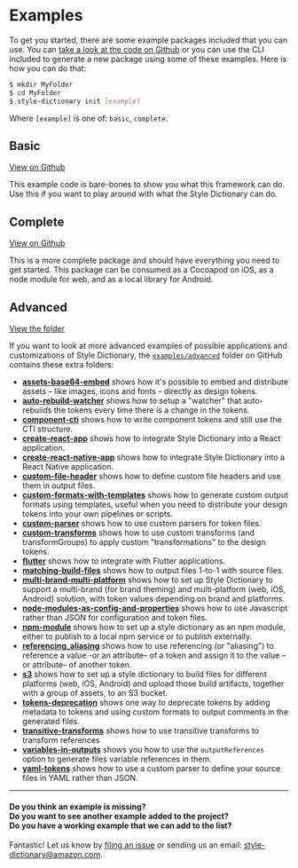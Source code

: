 # Examples

To get you started, there are some example packages included that you can use. You can [take a look at the code on Github](https://github.com/amzn/style-dictionary/tree/main/examples/) or you can use the CLI included to generate a new package using some of these examples. Here is how you can do that:

```bash
$ mkdir MyFolder
$ cd MyFolder
$ style-dictionary init [example]
```

Where `[example]` is one of: `basic`, `complete`.

## Basic

[View on Github](https://github.com/amzn/style-dictionary/tree/main/examples/basic)

This example code is bare-bones to show you what this framework can do. Use this if you want to play around with what the Style Dictionary can do.

## Complete

[View on Github](https://github.com/amzn/style-dictionary/tree/main/examples/complete)

This is a more complete package and should have everything you need to get started. This package can be consumed as a Cocoapod on iOS, as a node module for web, and as a local library for Android.

## Advanced

[View the folder](https://github.com/amzn/style-dictionary/tree/main/examples/advanced)

If you want to look at more advanced examples of possible applications and customizations of Style Dictionary, the [`examples/advanced`](https://github.com/amzn/style-dictionary/tree/main/examples/advanced/) folder on GitHub contains these extra folders:

- [**assets-base64-embed**](https://github.com/amzn/style-dictionary/tree/main/examples/advanced/assets-base64-embed) shows how it's possible to embed and distribute assets – like images, icons and fonts – directly as design tokens.
- [**auto-rebuild-watcher**](https://github.com/amzn/style-dictionary/tree/main/examples/advanced/auto-rebuild-watcher) shows how to setup a "watcher" that auto-rebuilds the tokens every time there is a change in the tokens.
- [**component-cti**](https://github.com/amzn/style-dictionary/tree/main/examples/advanced/component-cti) shows how to write component tokens and still use the CTI structure.
- [**create-react-app**](https://github.com/amzn/style-dictionary/tree/main/examples/advanced/create-react-app) shows how to integrate Style Dictionary into a React application.
- [**create-react-native-app**](https://github.com/amzn/style-dictionary/tree/main/examples/advanced/create-react-native-app) shows how to integrate Style Dictionary into a React Native application.
- [**custom-file-header**](https://github.com/amzn/style-dictionary/tree/main/examples/advanced/custom-file-header) shows how to define custom file headers and use them in output files.
- [**custom-formats-with-templates**](https://github.com/amzn/style-dictionary/tree/main/examples/advanced/custom-formats-with-templates) shows how to generate custom output formats using templates, useful when you need to distribute your design tokens into your own pipelines or scripts.
- [**custom-parser**](https://github.com/amzn/style-dictionary/tree/main/examples/advanced/custom-parser) shows how to use custom parsers for token files.
- [**custom-transforms**](https://github.com/amzn/style-dictionary/tree/main/examples/advanced/custom-transforms) shows how to use custom transforms (and transformGroups) to apply custom "transformations" to the design tokens.
- [**flutter**](https://github.com/amzn/style-dictionary/tree/main/examples/advanced/flutter) shows how to integrate with Flutter applications.
- [**matching-build-files**](https://github.com/amzn/style-dictionary/tree/main/examples/advanced/matching-build-files) shows how to output files 1-to-1 with source files.
- [**multi-brand-multi-platform**](https://github.com/amzn/style-dictionary/tree/main/examples/advanced/multi-brand-multi-platform) shows how to set up Style Dictionary to support a multi-brand (for brand theming) and multi-platform (web, iOS, Android) solution, with token values depending on brand and platforms.
- [**node-modules-as-config-and-properties**](https://github.com/amzn/style-dictionary/tree/main/examples/advanced/node-modules-as-config-and-properties) shows how to use Javascript rather than JSON for configuration and token files.
- [**npm-module**](https://github.com/amzn/style-dictionary/tree/main/examples/advanced/npm-module) shows how to set up a style dictionary as an npm module, either to publish to a local npm service or to publish externally.
- [**referencing_aliasing**](https://github.com/amzn/style-dictionary/tree/main/examples/advanced/referencing_aliasing) shows how to use referencing (or "aliasing") to reference a value -or an attribute– of a token and assign it to the value –or attribute– of another token.
- [**s3**](https://github.com/amzn/style-dictionary/tree/main/examples/advanced/s3) shows how to set up a style dictionary to build files for different platforms (web, iOS, Android) and upload those build artifacts, together with a group of assets, to an S3 bucket.
- [**tokens-deprecation**](https://github.com/amzn/style-dictionary/tree/main/examples/advanced/tokens-deprecation) shows one way to deprecate tokens by adding metadata to tokens and using custom formats to output comments in the generated files.
- [**transitive-transforms**](https://github.com/amzn/style-dictionary/tree/main/examples/advanced/transitive-transforms) shows how to use transitive transforms to transform references
- [**variables-in-outputs**](https://github.com/amzn/style-dictionary/tree/main/examples/advanced/variables-in-outputs) shows you how to use the `outputReferences` option to generate files variable references in them.
- [**yaml-tokens**](https://github.com/amzn/style-dictionary/tree/main/examples/advanced/yaml-tokens) shows how to use a custom parser to define your source files in YAML rather than JSON.

---

#### Do you think an example is missing?<br/>Do you want to see another example added to the project?<br/>Do you have a working example that we can add to the list?

Fantastic! Let us know by [filing an issue](https://github.com/amzn/style-dictionary/issues) or sending us an email: style-dictionary@amazon.com.
